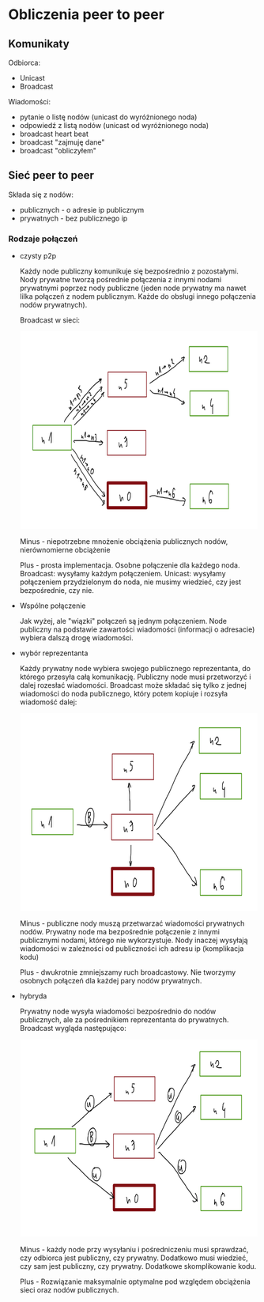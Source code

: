 # Obliczenia peer to peer

## Komunikaty

Odbiorca:
- Unicast
- Broadcast

Wiadomości:
- pytanie o listę nodów (unicast do wyróżnionego noda)
- odpowiedź z listą nodów (unicast od wyróżnionego noda)
- broadcast heart beat
- broadcast "zajmuję dane"
- broadcast "obliczyłem"

## Sieć peer to peer

Składa się z nodów:
- publicznych - o adresie ip publicznym
- prywatnych - bez publicznego ip

### Rodzaje połączeń

-   czysty p2p

    Każdy node publiczny komunikuje się bezpośrednio z pozostałymi. Nody prywatne tworzą pośrednie połączenia z innymi nodami prywatnymi poprzez nody publiczne (jeden node prywatny ma nawet lilka połączeń z nodem publicznym. Każde do obsługi innego połączenia nodów prywatnych).

    Broadcast w sieci:

    <img style="height:400px" src="./broadcastPure.PNG">

    Minus - niepotrzebne mnożenie obciążenia publicznych nodów, nierównomierne obciążenie

    Plus - prosta implementacja. Osobne połączenie dla każdego noda. Broadcast: wysyłamy każdym połączeniem. Unicast: wysyłamy połączeniem przydzielonym do noda, nie musimy wiedzieć, czy jest bezpośrednie, czy nie.

-   Wspólne połączenie

    Jak wyżej, ale "wiązki" połączeń są jednym połączeniem. Node publiczny na podstawie zawartości wiadomości (informacji o adresacie) wybiera dalszą drogę wiadomości. 

-   wybór reprezentanta

    Każdy prywatny node wybiera swojego publicznego reprezentanta, do którego przesyła całą komunikację. Publiczny node musi przetworzyć i dalej rozesłać wiadomości. Broadcast może składać się tylko z jednej wiadomości do noda publicznego, który potem kopiuje i rozsyła wiadomość dalej:

    <img style="height:400px" src="./broadcastOpt.PNG">

    Minus - publiczne nody muszą przetwarzać wiadomości prywatnych nodów. Prywatny node ma bezpośrednie połączenie z innymi publicznymi nodami, którego nie wykorzystuje. Nody inaczej wysyłają wiadomości w zależności od publiczności ich adresu ip (komplikacja kodu)

    Plus - dwukrotnie zmniejszamy ruch broadcastowy. Nie tworzymy osobnych połączeń dla każdej pary nodów prywatnych.

-   hybryda

    Prywatny node wysyła wiadomości bezpośrednio do nodów publicznych, ale za pośrednikiem reprezentanta do prywatnych. Broadcast wygląda następująco:

    <img style="height:400px" src="./broadcastHybrid.PNG">

    Minus - każdy node przy wysyłaniu i pośredniczeniu musi sprawdzać, czy odbiorca jest publiczny, czy prywatny. Dodatkowo musi wiedzieć, czy sam jest publiczny, czy prywatny. Dodatkowe skomplikowanie kodu.

    Plus - Rozwiązanie maksymalnie optymalne pod względem obciążenia sieci oraz nodów publicznych. 


